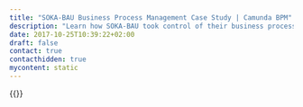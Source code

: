 ```yaml
---
title: "SOKA-BAU Business Process Management Case Study | Camunda BPM"
description: "Learn how SOKA-BAU took control of their business process automation and improved efficiency in their organization with Camunda. Camunda is the leader for workflow automation based on Java and BPMN 2.0."
date: 2017-10-25T10:39:22+02:00
draft: false
contact: true
contacthidden: true
mycontent: static
---
```

{{<case-study-single
company="SOKA-BAU"
companydescription="<p>SOKA-BAU is a paritarian institution established by the social partners of the German construction industry. It safeguards the holiday leave entitlements of all construction workers in Germany, operates the industry-wide occupational pension fund and is funding vocational training in the sector.</p> <p>SOKA-BAU unites two institutions under its umbrella: the Urlaubs- und Lohnausgleichskasse der Bauwirtschaft responsible for the holiday leave scheme and the vocational training scheme (founded in 1949) and the Zusatzversorgungskasse des Baugewerbes AG responsible for the occupational pension scheme (founded in 1957).</p> "
customerquote=""
teaser=""
usecase=""
videolink=""
logo="//images.ctfassets.net/vpidbgnakfvf/3q69yegIDmEIWKwC24aSS0/b5789b3b4764230356c91f7b8676e2f7/soka-bau.svg"
pdf=""
thumbnail="">}}